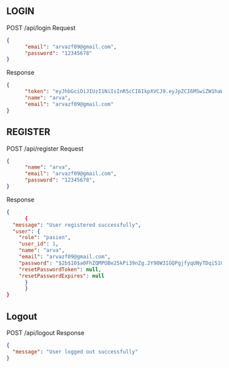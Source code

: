 ## LOGIN

POST /api/login
Request 
```json
{
      "email": "arvazf09@gmail.com",
      "password": "12345678"
}
```
Response
```json
{
      "token": "eyJhbGciOiJIUzI1NiIsInR5cCI6IkpXVCJ9.eyJpZCI6MSwiZW1haWwiOiJhcnZhemYwOUBnbWFpbC5jb20iLCJyb2xlIjoicGFzaWVuIiwiaWF0IjoxNzMyNDQ5ODAwLCJleHAiOjE3MzI0NTM0MDB9.ANSkGGRz1LAWQ5fVxHg-YN0Cum2FVVq6Qdjm_vokBwA",
      "name": "arva",
      "email": "arvazf09@gmail.com"
}
```

## REGISTER 

POST /api/register
Request
```json
{
      "name": "arva",
      "email": "arvazf09@gmail.com",
      "password": "12345678",
}
```

Response 
```json
{
      {
  "message": "User registered successfully",
  "user": {
    "role": "pasien",
    "user_id": 1,
    "name": "arva",
    "email": "arvazf09@gmail.com",
    "password": "$2b$10$a0FhZQMPOBe25kPi39nZg.2Y98W31GQPgjfyqUNyTDqi51QR4i792",
    "resetPasswordToken": null,
    "resetPasswordExpires": null
      }
      }
}
```

## Logout 
POST /api/logout
Response
```json 
{
  "message": "User logged out successfully"
}
```